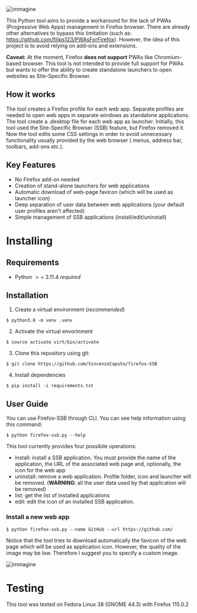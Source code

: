 ![immagine](https://github.com/vincenzocaputo/firefox-SSB/assets/32276363/527b5865-efb2-46e1-9a6c-941ff8e996f9)

This Python tool aims to provide a workaround for the lack of PWAs (Progressive Web Apps) management in Firefox browser. There are already other alternatives to bypass this limitation (such as: https://github.com/filips123/PWAsForFirefox). However, the idea of this project is to avoid relying on add-ons and extensions. 

**Caveat:** At the moment, Firefox **does not support** PWAs like Chromium-based browser. This tool is not intended to provide full support for PWAs but wants to offer the ability to create standalone launchers to open websites as Site-Specific Browser.

## How it works
The tool creates a Firefox profile for each web app. Separate profiles are needed to open web apps in separate windows as standalone applications. The tool create a .desktop file for each web app as launcher.
Initially, this tool used the Site-Specific Browser (SSB) feature, but Firefox removed it. Now the tool edits some CSS settings in order to avoid unnecessary functionality usually provided by the web browser ( menus, address bar, toolbars, add-ons etc.). 


## Key Features
- No Firefox add-on needed
- Creation of stand-alone launchers for web applications
- Automatic download of web-page favicon (which will be used as launcher icon)
- Deep separation of user data between web applications (your default user profiles aren't affected)
- Simple management of SSB applications (install/edit/uninstall)

# Installing

## Requirements
- Python $>=$ 3.11.4 *required*


## Installation
1. Create a virtual environment (*recommended*)
```
$ python3.8 -m venv .venv
```
2. Activate the virtual envorinment
```
$ source activate virt/bin/activate
```
3. Clone this repository using git:
```
$ git clone https://github.com/VincenzoCaputo/firefox-SSB
```
4. Install dependencies
```
$ pip install -i requirements.txt
```

## User Guide
You can use Firefox-SSB through CLI. You can see help information using this command:
```
$ python firefox-ssb.py --help
```
This tool currently provides four possibile operations:
- install: install a SSB application. You must provide the name of the application, the URL of the associated web page and, optionally, the icon for the web app
- uninstall: remove a web application. Profile folder, icon and launcher will be removed. (**WARNING**: all the user data used by that application will be removed)
- list: get the list of installed applications
- edit: edit the icon of an installed SSB application.

### Install a new web app
```
$ python firefox-ssb.py --name GitHub --url https://github.com/ 
```
Notice that the tool tries to download automatically the favicon of the web page which will be used as application icon. However, the quality of the image may be low. Therefore I suggest you to specify a custom image. 

![immagine](https://github.com/vincenzocaputo/firefox-SSB/assets/32276363/ed412245-94d2-4744-8d14-0e22d5f0997c)

# Testing
This tool was tested on Fedora Linux 38 (GNOME 44.3) with Firefox 115.0.2


